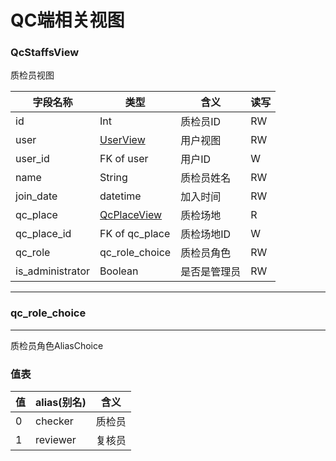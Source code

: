 # QC端相关视图

### QcStaffsView

质检员视图

| 字段名称         | 类型                                          | 含义         | 读写 |
| ---------------- | --------------------------------------------- | ------------ | ---- |
| id               | Int                                           | 质检员ID     | RW   |
| user             | [UserView](/View/user/user/#UserView)         | 用户视图     | RW   |
| user_id          | FK of user                                    | 用户ID       | W    |
| name             | String                                        | 质检员姓名   | RW   |
| join_date        | datetime                                      | 加入时间     | RW   |
| qc_place         | [QcPlaceView](/View/qc/qc_place/#QcPlaceView) | 质检场地     | R    |
| qc_place_id      | FK of qc_place                                | 质检场地ID   | W    |
| qc_role          | qc_role_choice                                | 质检员角色   | RW   |
| is_administrator | Boolean                                       | 是否是管理员 | RW   |

---

### qc_role_choice

---

质检员角色AliasChoice

### 值表

| 值   | alias(别名) | 含义   |
| ---- | ----------- | ------ |
| 0    | checker     | 质检员 |
| 1    | reviewer    | 复核员 |


